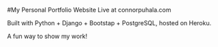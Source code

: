#My Personal Portfolio Website
Live at connorpuhala.com

Built with Python + Django + Bootstap + PostgreSQL, hosted on Heroku.

A fun way to show my work!
